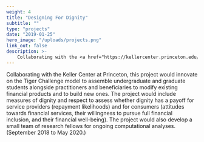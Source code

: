```yaml
---
weight: 4
title: "Designing For Dignity"
subtitle: ""
type: "projects"
date: "2019-01-25"
hero_image: "/uploads/projects.png"
link_out: false
description: >-
    Collaborating with the <a href="https://kellercenter.princeton.edu/" target="_blank">Keller Center</a> at Princeton, this project would innovate on the <a href="https://tigerchallenge.princeton.edu/" target="_blank">Tiger Challenge</a> model to assemble undergraduate and graduate students alongside practitioners and beneficiaries to modify existing financial products and to build new ones. The project would include measures of dignity and respect to assess whether dignity has a payoff for service providers (repayment likelihoods) and for consumers (attitudes towards financial services, their willingness to pursue full financial inclusion, and their financial well-being).  The project would also develop a small team of research fellows for ongoing computational analyses. (September 2018 to May 2020.)"
---
```

Collaborating with the Keller Center at Princeton, this project would innovate on the Tiger Challenge model to assemble undergraduate and graduate students alongside practitioners and beneficiaries to modify existing financial products and to build new ones. The project would include measures of dignity and respect to assess whether dignity has a payoff for service providers (repayment likelihoods) and for consumers (attitudes towards financial services, their willingness to pursue full financial inclusion, and their financial well-being).  The project would also develop a small team of research fellows for ongoing computational analyses. (September 2018 to May 2020.)